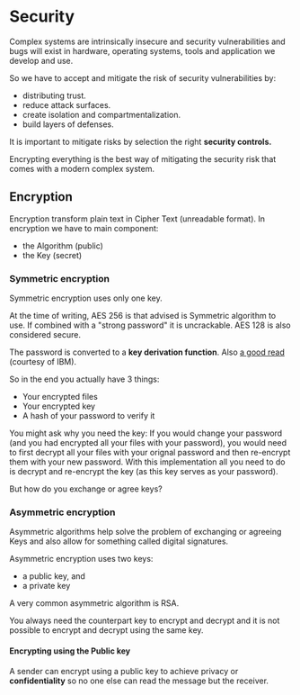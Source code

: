 # Security

Complex systems are intrinsically insecure and security vulnerabilities and bugs will exist in hardware, operating systems, tools and application we develop and use.

So we have to accept and mitigate the risk of security vulnerabilities by:

* distributing trust.
* reduce attack surfaces.
* create isolation and compartmentalization.
* build layers of defenses.

It is important to mitigate risks by selection the right **security controls.**

Encrypting everything is the best way of mitigating the security risk that comes with a modern complex system. 

## Encryption

Encryption transform plain text in Cipher Text \(unreadable format\). In encryption we have to main component: 

* the Algorithm \(public\)
* the Key \(secret\)

### Symmetric encryption

Symmetric encryption uses only one key.

At the time of writing, AES 256 is that advised is Symmetric algorithm to use. If combined with a "strong password" it is uncrackable. AES 128 is also considered secure.

The password is converted to a **key derivation function**. Also [a good read](http://pic.dhe.ibm.com/infocenter/initiate/v9r5/index.jsp?topic=/com.ibm.einstall.doc/topics/t_einstall_GenerateAESkey.html) \(courtesy of IBM\).

So in the end you actually have 3 things:

* Your encrypted files
* Your encrypted key
* A hash of your password to verify it

You might ask why you need the key: If you would change your password \(and you had encrypted all your files with your password\), you would need to first decrypt all your files with your orignal password and then re-encrypt them with your new password. With this implementation all you need to do is decrypt and re-encrypt the key \(as this key serves as your password\).

But how do you exchange or agree keys? 

### Asymmetric encryption

Asymmetric algorithms help solve the problem of exchanging or agreeing Keys and also allow for something called digital signatures.

Asymmetric encryption uses two keys:

* a public key, and
* a private key

A very common asymmetric algorithm is RSA.

You always need the counterpart key to encrypt and decrypt and it is not possible to encrypt and decrypt using the same key.

#### Encrypting using the Public key

A sender can encrypt using a public key to achieve privacy or **confidentiality** so no one else can read the message but the receiver.







